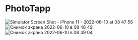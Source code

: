 # PhotoTapp
![Simulator Screen Shot - iPhone 11 - 2022-06-10 at 08 47 56](https://user-images.githubusercontent.com/93772160/173137308-695a5083-dfb8-4b08-a001-e9921cedaf5f.png)
![Снимок экрана 2022-06-10 в 08 48 49](https://user-images.githubusercontent.com/93772160/173137411-4ef0b91d-9263-44b7-b143-fb91e382fd02.png)
![Снимок экрана 2022-06-10 в 08 49 04](https://user-images.githubusercontent.com/93772160/173137426-dbf5e773-07ab-4282-868d-c7a9dc1e79fd.png)
